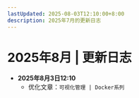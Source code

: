 ```yaml
---
lastUpdated: 2025-08-03T12:10:00+8:00
description: 2025年7月的更新日志
---
```


# 2025年8月 | 更新日志

- **2025年8月3日12:10**
  - 优化文章：`可视化管理 | Docker系列`
